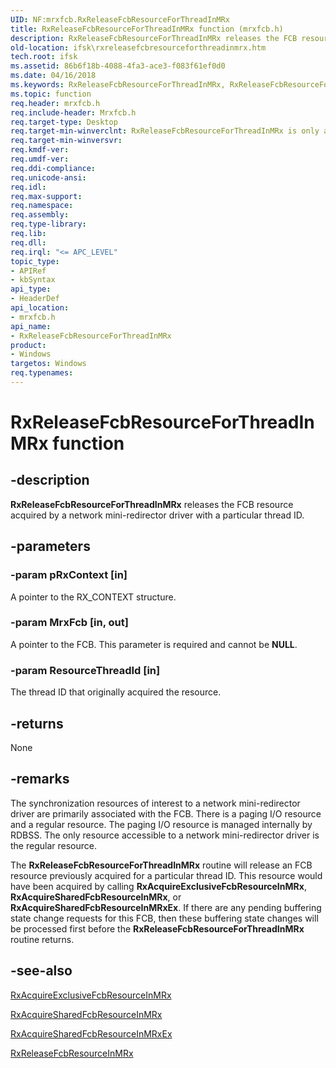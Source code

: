 ```yaml
---
UID: NF:mrxfcb.RxReleaseFcbResourceForThreadInMRx
title: RxReleaseFcbResourceForThreadInMRx function (mrxfcb.h)
description: RxReleaseFcbResourceForThreadInMRx releases the FCB resource acquired by a network mini-redirector driver with a particular thread ID.
old-location: ifsk\rxreleasefcbresourceforthreadinmrx.htm
tech.root: ifsk
ms.assetid: 86b6f18b-4088-4fa3-ace3-f083f61ef0d0
ms.date: 04/16/2018
ms.keywords: RxReleaseFcbResourceForThreadInMRx, RxReleaseFcbResourceForThreadInMRx function [Installable File System Drivers], ifsk.rxreleasefcbresourceforthreadinmrx, mrxfcb/RxReleaseFcbResourceForThreadInMRx, rxref_bed9a8b0-1761-413e-b816-599b51a7f305.xml
ms.topic: function
req.header: mrxfcb.h
req.include-header: Mrxfcb.h
req.target-type: Desktop
req.target-min-winverclnt: RxReleaseFcbResourceForThreadInMRx is only available on Windows Server 2003 SP1 and later.
req.target-min-winversvr: 
req.kmdf-ver: 
req.umdf-ver: 
req.ddi-compliance: 
req.unicode-ansi: 
req.idl: 
req.max-support: 
req.namespace: 
req.assembly: 
req.type-library: 
req.lib: 
req.dll: 
req.irql: "<= APC_LEVEL"
topic_type:
- APIRef
- kbSyntax
api_type:
- HeaderDef
api_location:
- mrxfcb.h
api_name:
- RxReleaseFcbResourceForThreadInMRx
product:
- Windows
targetos: Windows
req.typenames: 
---
```


# RxReleaseFcbResourceForThreadInMRx function


## -description


<b>RxReleaseFcbResourceForThreadInMRx</b> releases the FCB resource acquired by a network mini-redirector driver with a particular thread ID. 


## -parameters




### -param pRxContext [in]

A pointer to the RX_CONTEXT structure.


### -param MrxFcb [in, out]

A pointer to the FCB. This parameter is required and cannot be <b>NULL</b>. 


### -param ResourceThreadId [in]

The thread ID that originally acquired the resource.


## -returns



None 




## -remarks



The synchronization resources of interest to a network mini-redirector driver are primarily associated with the FCB. There is a paging I/O resource and a regular resource. The paging I/O resource is managed internally by RDBSS. The only resource accessible to a network mini-redirector driver is the regular resource. 

The <b>RxReleaseFcbResourceForThreadInMRx</b> routine will release an FCB resource previously acquired for a particular thread ID. This resource would have been acquired by calling <b>RxAcquireExclusiveFcbResourceInMRx</b>, <b>RxAcquireSharedFcbResourceInMRx</b>, or <b>RxAcquireSharedFcbResourceInMRxEx</b>. If there are any pending buffering state change requests for this FCB, then these buffering state changes will be processed first before the <b>RxReleaseFcbResourceForThreadInMRx</b> routine returns.




## -see-also




<a href="https://docs.microsoft.com/windows-hardware/drivers/ddi/content/mrxfcb/nf-mrxfcb-rxacquireexclusivefcbresourceinmrx">RxAcquireExclusiveFcbResourceInMRx</a>



<a href="https://docs.microsoft.com/windows-hardware/drivers/ddi/content/mrxfcb/nf-mrxfcb-rxacquiresharedfcbresourceinmrx">RxAcquireSharedFcbResourceInMRx</a>



<a href="https://docs.microsoft.com/windows-hardware/drivers/ddi/content/mrxfcb/nf-mrxfcb-rxacquiresharedfcbresourceinmrxex">RxAcquireSharedFcbResourceInMRxEx</a>



<a href="https://docs.microsoft.com/windows-hardware/drivers/ddi/content/mrxfcb/nf-mrxfcb-rxreleasefcbresourceinmrx">RxReleaseFcbResourceInMRx</a>
 

 

